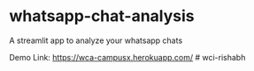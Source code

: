 # whatsapp-chat-analysis
A streamlit app to analyze your whatsapp chats

Demo Link: https://wca-campusx.herokuapp.com/
#   w c i - r i s h a b h  
 